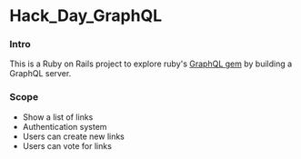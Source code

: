 # Hack_Day_GraphQL

### Intro
This is a Ruby on Rails project to explore ruby's [GraphQL gem](https://graphql-ruby.org/) by building a GraphQL server.

### Scope
+ Show a list of links
+ Authentication system
+ Users can create new links
+ Users can vote for links
